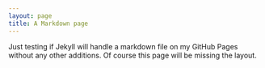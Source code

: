 ```yaml
---
layout: page
title: A Markdown page
---
```


Just testing if Jekyll will handle a markdown file on my GitHub Pages
without any other additions. Of course this page will be missing the layout.

